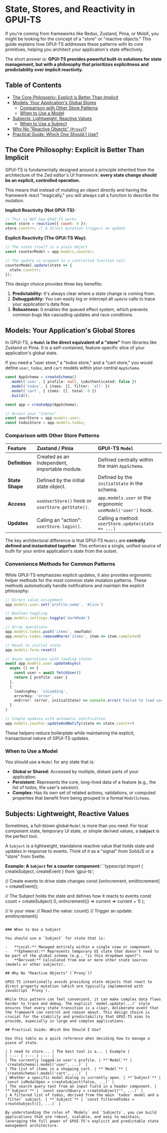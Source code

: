 # State, Stores, and Reactivity in GPUI-TS

If you're coming from frameworks like Redux, Zustand, Pinia, or MobX, you might be looking for the concept of a "store" or "reactive objects." This guide explains how GPUI-TS addresses these patterns with its core primitives, helping you architect your application's state effectively.

The short answer is: **GPUI-TS provides powerful built-in solutions for state management, but with a philosophy that prioritizes explicitness and predictability over implicit reactivity.**

## Table of Contents

- [The Core Philosophy: Explicit is Better Than Implicit](#the-core-philosophy-explicit-is-better-than-implicit)
- [Models: Your Application's Global Stores](#models-your-applications-global-stores)
  - [Comparison with Other Store Patterns](#comparison-with-other-store-patterns)
  - [When to Use a Model](#when-to-use-a-model)
- [Subjects: Lightweight, Reactive Values](#subjects-lightweight-reactive-values)
  - [When to Use a Subject](#when-to-use-a-subject)
- [Why No "Reactive Objects" (`Proxy`)?](#why-no-reactive-objects-proxy)
- [Practical Guide: Which One Should I Use?](#practical-guide-which-one-should-i-use)

## The Core Philosophy: Explicit is Better Than Implicit

GPUI-TS is fundamentally designed around a principle inherited from the architecture of the Zed editor's UI framework: **every state change should be an explicit, controlled operation.**

This means that instead of mutating an object directly and having the framework react "magically," you will always call a function to describe the mutation.

**Implicit Reactivity (Not GPUI-TS):**
```javascript
// This is NOT how GPUI-TS works
const store = reactive({ count: 0 });
store.count++; // A direct mutation triggers an update
```

**Explicit Reactivity (The GPUI-TS Way):**
```typescript
// The state itself is a plain object
const counterModel = app.models.counter;

// The update is wrapped in a controlled function call
counterModel.update(state => {
  state.count++;
});
```

This design choice provides three key benefits:
1.  **Predictability:** It's always clear where a state change is coming from.
2.  **Debuggability:** You can easily log or intercept all `update` calls to trace your application's data flow.
3.  **Robustness:** It enables the queued effect system, which prevents common bugs like cascading updates and race conditions.

## Models: Your Application's Global Stores

In GPUI-TS, a **`Model` is the direct equivalent of a "store"** from libraries like Zustand or Pinia. It is a self-contained, feature-specific slice of your application's global state.

If you need a "user store," a "todos store," and a "cart store," you would define `user`, `todos`, and `cart` models within your central `AppSchema`.

```typescript
const AppSchema = createSchema()
  .model('user', { profile: null, isAuthenticated: false })
  .model('todos', { items: [], filter: 'all' })
  .model('cart', { items: [], total: 0 })
  .build();

const app = createApp(AppSchema);

// Access your "stores"
const userStore = app.models.user;
const todosStore = app.models.todos;
```

### Comparison with Other Store Patterns

| Feature | Zustand / Pinia | GPUI-TS `Model` |
| :--- | :--- | :--- |
| **Definition** | Created as an independent, importable module. | Defined centrally within the main `AppSchema`. |
| **State Shape** | Defined by the initial state object. | Defined by the `initialState` in the schema. |
| **Access** | `useUserStore()` hook or `userStore.getState()`. | `app.models.user` or the ergonomic `useModel('user')` hook. |
| **Updates** | Calling an "action": `userStore.login()`. | Calling a method: `userStore.update(state => ...)` |

The key architectural difference is that GPUI-TS `Models` are **centrally defined and instantiated together**. This enforces a single, unified source of truth for your entire application's state from the outset.

### Convenience Methods for Common Patterns

While GPUI-TS emphasizes explicit updates, it also provides ergonomic helper methods for the most common state mutation patterns. These methods automatically handle notifications and maintain the explicit philosophy:

```typescript
// Direct value assignment
app.models.user.set('profile.name', 'Alice')

// Boolean toggling
app.models.settings.toggle('darkMode')

// Array operations
app.models.todos.push('items', newTodo)
app.models.todos.removeWhere('items', item => item.completed)

// Reset to initial state
app.models.form.reset()

// Async operations with loading states
await app.models.user.updateAsync(
  async () => {
    const user = await fetchUser()
    return { profile: user }
  },
  {
    loadingKey: 'isLoading',
    errorKey: 'error',
    onError: (error, initialState) => console.error('Failed to load user:', error)
  }
)

// Simple updates with automatic notification
app.models.counter.updateAndNotify(state => state.count++)
```

These helpers reduce boilerplate while maintaining the explicit, transactional nature of GPUI-TS updates.

### When to Use a Model

You should use a `Model` for any state that is:

-   **Global or Shared:** Accessed by multiple, distant parts of your application.
-   **Persistent:** Represents the core, long-lived data of a feature (e.g., the list of todos, the user's session).
-   **Complex:** Has its own set of related actions, validations, or computed properties that benefit from being grouped in a formal `ModelSchema`.

## Subjects: Lightweight, Reactive Values

Sometimes, a full-blown global `Model` is more than you need. For local component state, temporary UI state, or simple derived values, a **`Subject`** is the perfect tool.

A `Subject` is a lightweight, standalone reactive value that holds state and updates in response to events. Think of it as a "signal" from SolidJS or a "store" from Svelte.

**Example: A `Subject` for a counter component:**```typescript
import { createSubject, createEvent } from 'gpui-ts';

// Create events to drive state changes
const [onIncrement, emitIncrement] = createEvent<void>();

// The Subject holds the state and defines how it reacts to events
const count = createSubject(
  0,
  onIncrement(() => current => current + 1)
);

// In your view:
// Read the value: count()
// Trigger an update: emitIncrement()
```

### When to Use a Subject

You should use a `Subject` for state that is:

-   **Local:** Managed entirely within a single view or component.
-   **Ephemeral:** Represents temporary UI state that doesn't need to be part of the global schema (e.g., "is this dropdown open?").
-   **Derived:** Calculated from one or more other state sources (models or other subjects).

## Why No "Reactive Objects" (`Proxy`)?

GPUI-TS intentionally avoids providing state objects that react to direct property mutation (which are typically implemented with JavaScript `Proxy`).

While this pattern can feel convenient, it can make complex data flows harder to trace and debug. The explicit `model.update(...)` style ensures that every state transition is a clear, deliberate event that the framework can control and reason about. This design choice is crucial for the stability and predictability that GPUI-TS aims to provide, especially in large and complex applications.

## Practical Guide: Which One Should I Use?

Use this table as a quick reference when deciding how to manage a piece of state.

| I need to store... | The best tool is a... | Example |
| :--- | :--- | :--- |
| The currently logged-in user's profile. | **`Model`** | `createSchema().model('user', ...)` |
| The list of items in a shopping cart. | **`Model`** | `createSchema().model('cart', ...)` |
| Whether a specific modal dialog is currently open. | **`Subject`** | `const isModalOpen = createSubject(false, ...)` |
| The search query text from an input field in a header component. | **`Subject`** | `const searchQuery = createSubject("", ...)` |
| A filtered list of todos, derived from the main `todos` model and a `filter` subject. | **`Subject`** | `const filteredTodos = createSubject([], ...)` |

By understanding the roles of `Models` and `Subjects`, you can build applications that are robust, scalable, and easy to maintain, leveraging the full power of GPUI-TS's explicit and predictable state management architecture.